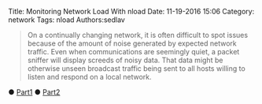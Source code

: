 Title: Monitoring Network Load With nload
Date: 11-19-2016 15:06
Category: network
Tags: nload
Authors:sedlav

> On a continually changing network, it is often difficult to spot issues because of the amount of noise generated by expected network traffic. Even when communications are seemingly quiet, a packet sniffer will display screeds of noisy data. That data might be otherwise unseen broadcast traffic being sent to all hosts willing to listen and respond on a local network.

● [Part1](https://www.linux.com/learn/monitoring-network-load-nload-part-1)
● [Part2](https://www.linux.com/learn/monitoring-network-load-nload-part-2)
